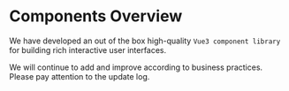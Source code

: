 # Components Overview

We have developed an out of the box high-quality `Vue3 component library` for building rich interactive user interfaces.

We will continue to add and improve according to business practices. Please pay attention to the update log.
